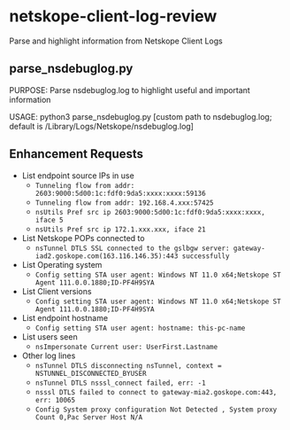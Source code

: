 # netskope-client-log-review
Parse and highlight information from Netskope Client Logs

## parse_nsdebuglog.py
PURPOSE: Parse nsdebuglog.log to highlight useful and important information

USAGE: python3 parse_nsdebuglog.py [custom path to nsdebuglog.log; default is /Library/Logs/Netskope/nsdebuglog.log]

## Enhancement Requests
* List endpoint source IPs in use
  * `Tunneling flow from addr: 2603:9000:5d00:1c:fdf0:9da5:xxxx:xxxx:59136`
  * `Tunneling flow from addr: 192.168.4.xxx:57425`
  * `nsUtils Pref src ip 2603:9000:5d00:1c:fdf0:9da5:xxxx:xxxx, iface 5`
  * `nsUtils Pref src ip 172.1.xxx.xxx, iface 21`
* List Netskope POPs connected to
  * `nsTunnel DTLS SSL connected to the gslbgw server: gateway-iad2.goskope.com(163.116.146.35):443 successfully`
* List Operating system
  * `Config setting STA user agent: Windows NT 11.0 x64;Netskope ST Agent 111.0.0.1880;ID-PF4H9SYA`
* List Client versions
  * `Config setting STA user agent: Windows NT 11.0 x64;Netskope ST Agent 111.0.0.1880;ID-PF4H9SYA`
* List endpoint hostname
  * `Config setting STA user agent: hostname: this-pc-name`
* List users seen
  * `nsImpersonate Current user: UserFirst.Lastname`
* Other log lines
  * `nsTunnel DTLS disconnecting nsTunnel, context = NSTUNNEL_DISCONNECTED_BYUSER`
  * `nsTunnel DTLS nsssl_connect failed, err: -1`
  * `nsssl DTLS failed to connect to gateway-mia2.goskope.com:443, err: 10065`
  * `Config System proxy configuration Not Detected , System proxy Count 0,Pac Server Host N/A`
